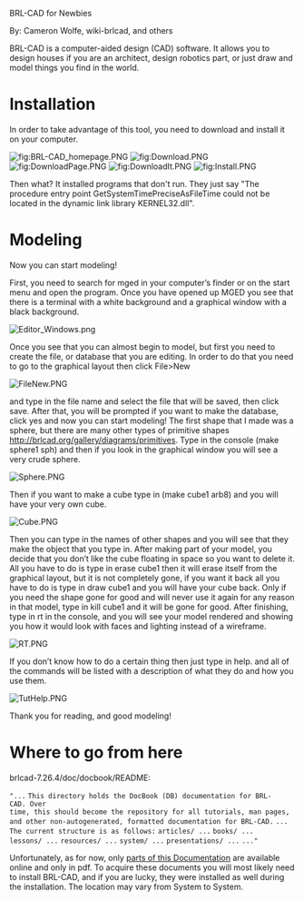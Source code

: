 BRL-CAD for Newbies

By: Cameron Wolfe, wiki-brlcad, and others

BRL-CAD is a computer-aided design (CAD) software. It allows you to
design houses if you are an architect, design robotics part, or just
draw and model things you find in the world.

# Installation

In order to take advantage of this tool, you need to download and
install it on your computer.

![](BRL-CAD_homepage.PNG "fig:BRL-CAD_homepage.PNG")
![](Download.PNG "fig:Download.PNG")
![](DownloadPage.PNG "fig:DownloadPage.PNG")
![](DownloadIt.PNG "fig:DownloadIt.PNG")
![](Install.PNG "fig:Install.PNG")

Then what? It installed programs that don't run. They just say "The
procedure entry point GetSystemTimePreciseAsFileTime could not be
located in the dynamic link library KERNEL32.dll".

# Modeling

Now you can start modeling!

First, you need to search for mged in your computer’s finder or on the
start menu and open the program. Once you have opened up MGED you see
that there is a terminal with a white background and a graphical window
with a black background.

![](Editor_Windows.png "Editor_Windows.png")

Once you see that you can almost begin to model, but first you need to
create the file, or database that you are editing. In order to do that
you need to go to the graphical layout then click File&gt;New

![](FileNew.PNG "FileNew.PNG")

and type in the file name and select the file that will be saved, then
click save. After that, you will be prompted if you want to make the
database, click yes and now you can start modeling! The first shape that
I made was a sphere, but there are many other types of primitive shapes
<http://brlcad.org/gallery/diagrams/primitives>. Type in the console
(make sphere1 sph) and then if you look in the graphical window you will
see a very crude sphere.

![](Sphere.PNG "Sphere.PNG")

Then if you want to make a cube type in (make cube1 arb8) and you will
have your very own cube.

![](Cube.PNG "Cube.PNG")

Then you can type in the names of other shapes and you will see that
they make the object that you type in. After making part of your model,
you decide that you don’t like the cube floating in space so you want to
delete it. All you have to do is type in erase cube1 then it will erase
itself from the graphical layout, but it is not completely gone, if you
want it back all you have to do is type in draw cube1 and you will have
your cube back. Only if you need the shape gone for good and will never
use it again for any reason in that model, type in kill cube1 and it
will be gone for good. After finishing, type in rt in the console, and
you will see your model rendered and showing you how it would look with
faces and lighting instead of a wireframe.

![](RT.PNG "RT.PNG")

If you don’t know how to do a certain thing then just type in help. and
all of the commands will be listed with a description of what they do
and how you use them.

![](TutHelp.PNG "TutHelp.PNG")

Thank you for reading, and good modeling!

# Where to go from here

brlcad-7.26.4/doc/docbook/README:

`"...`
`This directory holds the DocBook (DB) documentation for BRL-CAD. Over`
`time, this should become the repository for all tutorials, man pages,`
`and other non-autogenerated, formatted documentation for BRL-CAD.`
`...`
`The current structure is as follows:`
`articles/ ...`
`books/ ...`
`lessons/ ...`
`resources/ ...`
`system/ ...`
`presentations/ ...`
`..."`

Unfortunately, as for now, only [parts of this
Documentation](Documentation.md) are available online and only
in pdf. To acquire these documents you will most likely need to install
BRL-CAD, and if you are lucky, they were installed as well during the
installation. The location may vary from System to System.
